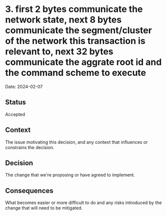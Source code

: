 # 3. first 2 bytes communicate the network state, next 8 bytes communicate the segment/cluster of the network this transaction is relevant to, next 32 bytes communicate the aggrate root id and the command scheme to execute

Date: 2024-02-07

## Status

Accepted

## Context

The issue motivating this decision, and any context that influences or constrains the decision.

## Decision

The change that we're proposing or have agreed to implement.

## Consequences

What becomes easier or more difficult to do and any risks introduced by the change that will need to be mitigated.
